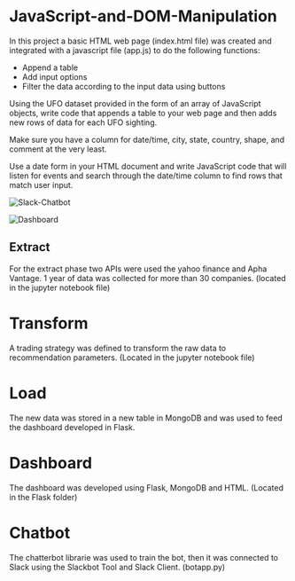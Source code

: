 # JavaScript-and-DOM-Manipulation

In this project a basic HTML web page (index.html file) was created and integrated with a javascript file (app.js) to do the following functions:
* Append a table
* Add input options
* Filter the data according to the input data using buttons


Using the UFO dataset provided in the form of an array of JavaScript objects, write code that appends a table to your web page and then adds new rows of data for each UFO sighting.

Make sure you have a column for date/time, city, state, country, shape, and comment at the very least.



Use a date form in your HTML document and write JavaScript code that will listen for events and search through the date/time column to find rows that match user input.

![Slack-Chatbot](Images/chatbot.png)

![Dashboard](Images/dashboard.png)


## Extract
For the extract phase two APIs were used the yahoo finance and Apha Vantage. 1 year of data was collected for more than 30 companies. (located in the  jupyter notebook file)

# Transform
A trading strategy was defined to transform the raw data to recommendation parameters. (Located in the jupyter notebook file)

# Load
The new data was stored in a new table in MongoDB and was used to feed the dashboard developed in Flask.

# Dashboard
The dashboard was developed using Flask, MongoDB and HTML. (Located in the Flask folder)

# Chatbot
The chatterbot librarie was used to train the bot, then it was connected to Slack using the Slackbot Tool and Slack Client. (botapp.py)



